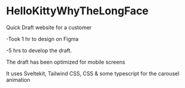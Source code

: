 # HelloKittyWhyTheLongFace
Quick Draft website for a customer 

-Took 1 hr to design on Figma

-5 hrs to develop the draft. 

The draft has been optimized for mobile screens

It uses Sveltekit, Tailwind CSS, CSS & some typescript for the carousel animation 
